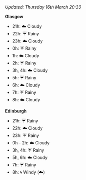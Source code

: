 *Updated: Thursday 16th March 20:30*

**Glasgow**

* 21h: :cloud: Cloudy
* 22h: :umbrella: Rainy
* 23h: :cloud: Cloudy
* 0h: :umbrella: Rainy
* 1h: :cloud: Cloudy
* 2h: :umbrella: Rainy
* 3h, 4h: :cloud: Cloudy
* 5h: :umbrella: Rainy
* 6h: :cloud: Cloudy
* 7h: :umbrella: Rainy
* 8h: :cloud: Cloudy

**Edinburgh**

* 21h: :umbrella: Rainy
* 22h: :cloud: Cloudy
* 23h: :umbrella: Rainy
* 0h - 2h: :cloud: Cloudy
* 3h, 4h: :umbrella: Rainy
* 5h, 6h: :cloud: Cloudy
* 7h: :umbrella: Rainy
* 8h: :cyclone: Windy (:cloud:)
